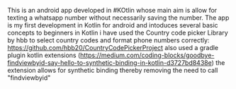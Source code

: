 This is an android app developed in #KOtlin whose main aim is allow for texting a whatsapp number without necessarily saving the number.
The app is my first development in Kotlin for android and intoduces several basic concepts to beginners in Kotlin
i have used the Country code picker Library by hbb to select country codes and format phone numbers correctly: https://github.com/hbb20/CountryCodePickerProject
also used a gradle plugin kotlin extensions (https://medium.com/coding-blocks/goodbye-findviewbyid-say-hello-to-synthetic-binding-in-kotlin-d3727bd8438e) the extension allows for synthetic binding thereby removing the need to call "findviewbyid"
